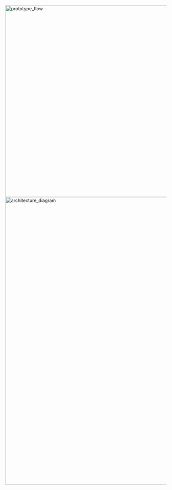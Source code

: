 <img width="1200" height="600" alt="prototype_flow" src="https://github.com/user-attachments/assets/18027e6e-8e27-46ee-bfdf-34516b71aff5" />
<img width="1400" height="900" alt="architecture_diagram" src="https://github.com/user-attachments/assets/c2d057af-2f6a-412e-97fb-a62420ff0405" />
